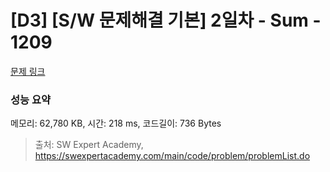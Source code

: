 # [D3] [S/W 문제해결 기본] 2일차 - Sum - 1209 

[문제 링크](https://swexpertacademy.com/main/code/problem/problemDetail.do?contestProbId=AV13_BWKACUCFAYh) 

### 성능 요약

메모리: 62,780 KB, 시간: 218 ms, 코드길이: 736 Bytes



> 출처: SW Expert Academy, https://swexpertacademy.com/main/code/problem/problemList.do
